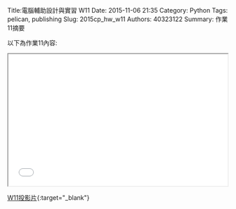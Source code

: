 Title:電腦輔助設計與實習  W11
Date: 2015-11-06 21:35
Category: Python
Tags: pelican, publishing
Slug: 2015cp_hw_w11
Authors: 40323122
Summary: 作業11摘要

以下為作業11內容:

<iframe src="40323122_cp_w11_p.html" width="500" height="300"></iframe>

[W11投影片](40323122_cp_w11_p.html){:target="_blank"}


